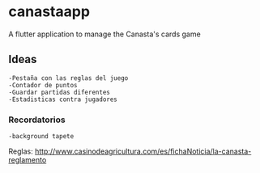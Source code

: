 # canastaapp

A flutter application to manage the Canasta&#x27;s cards game

## Ideas

    -Pestaña con las reglas del juego
    -Contador de puntos
    -Guardar partidas diferentes
    -Estadisticas contra jugadores

### Recordatorios

    -background tapete

Reglas: http://www.casinodeagricultura.com/es/fichaNoticia/la-canasta-reglamento